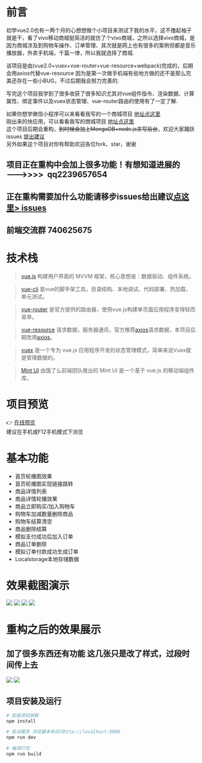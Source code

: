 # 前言
初学vue2.0也有一两个月的心想想做个小项目来测试下我的水平，这不撸起袖子就是干，看了vivo移动商城挺简洁的就仿了个vivo商城，之所以选择vivo商城，是因为商城涉及到购物车操作、订单管理、其次就是网上也有很多的案例但都是音乐播放器，外卖手机端，千篇一律，所以我就选择了商城.

该项目是由(vue2.0+vuex+vue-router+vue-resource+webpack)完成的，后期会用axios代替vue-resource 因为是第一次做手机端有些地方做的还不是那么完美还存在一些小BUG，不过后期我会努力完善的.

写完这个项目我学到了很多收获了很多知识尤其对vue组件指令、渲染数据、计算属性、绑定事件以及vuex状态管理、vue-router路由的使用有了一定了解.

如果你想学微信小程序可以来看看我写的一个商城项目 [地址点这里](https://github.com/Mynameisfwk/wechat-app-vivo)<br>
刚出来的快应用，可以看看我写的商城项目 [地址点这里](https://github.com/Mynameisfwk/shop-quickapp)<br>
这个项目后期会重构，~~到时候会加上MongoDB+node.js来写后台~~，欢迎大家踊跃issues [提出建议](https://github.com/Mynameisfwk/vivo-shop/issues)<br>
另外如果这个项目对你有帮助欢迎各位fork、star，谢谢

## 项目正在重构中会加上很多功能！有想知道进展的———>>>>  qq2239657654
## 正在重构需要加什么功能请移步issues给出建议[点这里> issues](https://github.com/Mynameisfwk/vivo-shop/issues)
## 前端交流群 740625675

# 技术栈
> [vue.js](https://cn.vuejs.org/) 构建用户界面的 MVVM 框架，核心思想是：数据驱动、组件系统。

> [vue-cli](https://www.npmjs.com/package/vue-cli) 是vue的脚手架工具，目录结构、本地调试、代码部署、热加载、单元测试。

> [vue-router](https://router.vuejs.org/zh-cn/) 是官方提供的路由器，使用vue.js构建单页面应用程序变得轻而易举。

> [vue-resource](https://www.npmjs.com/package/vue-resource) 请求数据，服务器通讯，官方推荐[axios](https://www.npmjs.com/package/axios)请求数据，本项目后期改用[axios](https://www.npmjs.com/package/axios)。

> [vuex](https://vuex.vuejs.org/zh-cn/) 是一个专为 vue.js 应用程序开发的状态管理模式，简单来说Vuex就是管理数据的。

> [Mint UI](http://mint-ui.github.io/#!/zh-cn) 由饿了么前端团队推出的 Mint UI 是一个基于 vue.js 的移动端组件库。


# 项目预览
:point_right: [在线预览](http://fwk01.top/#/ "链接已失效,请自行下载预览")<br>
建议在手机或F12手机模式下浏览

# 基本功能
* 首页轮播图效果
* 首页轮播图实现链接跳转
* 商品详情列表
* 商品详情轮播效果
* 商品立即购买/加入购物车
* 购物车加减数量删除商品
* 购物车结算清空
* 商品删除结算
* 模拟支付成功后加入订单
* 商品订单删除
* 模拟订单付款成功生成订单
* Localstorage本地存储数据


# 效果截图演示

![](https://github.com/Mynameisfwk/vivo-shop/blob/master/static/lowSource/1.0.gif)
![](https://github.com/Mynameisfwk/vivo-shop/blob/master/static/lowSource/2.0.png)
![](https://github.com/Mynameisfwk/vivo-shop/blob/master/static/lowSource/3.0.png)
![](https://github.com/Mynameisfwk/vivo-shop/blob/master/static/lowSource/4.0.png)

# 重构之后的效果展示
## 加了很多东西还有功能 这几张只是改了样式，过段时间传上去
![](https://user-gold-cdn.xitu.io/2018/5/17/1636bc5f88e890e3?w=1555&h=608&f=png&s=251220)
![](https://user-gold-cdn.xitu.io/2018/5/17/1636bb0a57c224a2?w=1555&h=608&f=png&s=305775)



## 项目安装及运行

``` bash
# 安装项目依赖
npm install 

# 启动服务 浏览器本地访问http://localhost:8080
npm run dev

# 编译打包
npm run build

```




